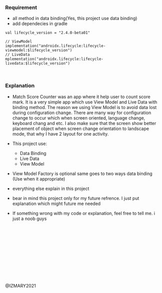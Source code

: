### Requirement
- all method in data binding(Yes, this project use data binding)
- add dependecies in gradle

```
val lifecycle_version = "2.4.0-beta01"

// ViewModel
implementation("androidx.lifecycle:lifecycle-viewmodel:$lifecycle_version")
// LiveData
mplementation("androidx.lifecycle:lifecycle-livedata:$lifecycle_version")
```

<br>

### Explanation
- Match Score Counter was an app where it help user to count score mark. It is a very simple app which use View Model and Live Data with binding method. The reason we using View Model is to avoid data lost during configuration change. There are many way for configuration change to occur which when screen oriented, language change, keyboard chang and etc. I also make sure that the screen show better placement of object when screen change orientation to landscape mode, that why I have 2 layout for one activity.
- This project use:
  - Data Binding
  - Live Data
  - View Model
  
- View Model Factory is optional same goes to two ways data binding (Use when it appropriate)
- everything else explain in this project
- bear in mind this project only for my future refrence. I just put explanation which might future me needed
- If something wrong with my code or explanation, feel free to tell me. i just a noob guys

<br>
<br>
<br>
<br>
<br>
<br>
<br>
<br>
<br>
<br>

@IZMARY2021
